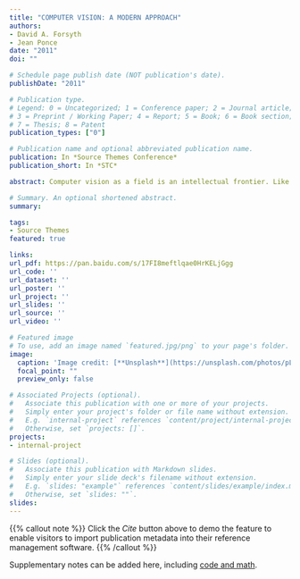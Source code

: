 ```yaml
---
title: "COMPUTER VISION: A MODERN APPROACH"
authors:
- David A. Forsyth
- Jean Ponce
date: "2011"
doi: ""

# Schedule page publish date (NOT publication's date).
publishDate: "2011"

# Publication type.
# Legend: 0 = Uncategorized; 1 = Conference paper; 2 = Journal article;
# 3 = Preprint / Working Paper; 4 = Report; 5 = Book; 6 = Book section;
# 7 = Thesis; 8 = Patent
publication_types: ["0"]

# Publication name and optional abbreviated publication name.
publication: In *Source Themes Conference*
publication_short: In *STC*

abstract: Computer vision as a field is an intellectual frontier. Like any frontier, it is exciting and disorganized, and there is often no reliable authority to appeal to. Many useful ideas have no theoretical grounding, and some theories are useless in practice; developed areas are widely scattered, and often one looks completely inaccessible from the other. Nevertheless, we have attempted in this book to present a fairly orderly picture of the field.

# Summary. An optional shortened abstract.
summary: 

tags:
- Source Themes
featured: true

links:
url_pdf: https://pan.baidu.com/s/17FI8meftlqae0HrKELjGgg
url_code: ''
url_dataset: ''
url_poster: ''
url_project: ''
url_slides: ''
url_source: ''
url_video: ''

# Featured image
# To use, add an image named `featured.jpg/png` to your page's folder. 
image:
  caption: 'Image credit: [**Unsplash**](https://unsplash.com/photos/pLCdAaMFLTE)'
  focal_point: ""
  preview_only: false

# Associated Projects (optional).
#   Associate this publication with one or more of your projects.
#   Simply enter your project's folder or file name without extension.
#   E.g. `internal-project` references `content/project/internal-project/index.md`.
#   Otherwise, set `projects: []`.
projects:
- internal-project

# Slides (optional).
#   Associate this publication with Markdown slides.
#   Simply enter your slide deck's filename without extension.
#   E.g. `slides: "example"` references `content/slides/example/index.md`.
#   Otherwise, set `slides: ""`.
slides:
---
```


{{% callout note %}}
Click the *Cite* button above to demo the feature to enable visitors to import publication metadata into their reference management software.
{{% /callout %}}

Supplementary notes can be added here, including [code and math](https://sourcethemes.com/academic/docs/writing-markdown-latex/).

